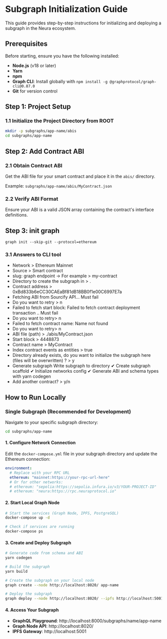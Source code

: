 # Subgraph Initialization Guide

This guide provides step-by-step instructions for initializing and deploying a subgraph in the Neura ecosystem.

## Prerequisites

Before starting, ensure you have the following installed:

- **Node.js** (v18 or later)
- **Yarn**
- **npm**
- **Graph CLI**: Install globally with `npm install -g @graphprotocol/graph-cli@0.87.0`
- **Git** for version control

## Step 1: Project Setup

### 1.1 Initialize the Project Directory from ROOT

```bash
mkdir -p subgraphs/app-name/abis
cd subgraphs/app-name
```

## Step 2: Add Contract ABI

### 2.1 Obtain Contract ABI

Get the ABI file for your smart contract and place it in the `abis/` directory.

Example: `subgraphs/app-name/abis/MyContract.json`

### 2.2 Verify ABI Format

Ensure your ABI is a valid JSON array containing the contract's interface definitions.

## Step 3: init graph

```
graph init --skip-git --protocol=ethereum
```

### 3.1 Answers to CLI tool

- Network > Ethereum Mainnet
- Source > Smart contract
- slug: graph endpoint -> For example > my-contract
- Directory to create the subgraph in > .
- Contract address > 0xBd833b6eCC30CAEaBf81dB18BB0f1e00C6997E7a
- Fetching ABI from Sourcify API... Must fail
- Do you want to retry > n
- Failed to fetch start block: Failed to fetch contract deployment transaction .. Must fail
- Do you want to retry> n
- Failed to fetch contract name: Name not found
- Do you want to retry> n
- ABI file (path) > ./abis/MyContract.json
- Start block > 4448873
- Contract name > MyContract
- Index contract events as entities > true
- Directory already exists, do you want to initialize the subgraph here (files will be overwritten) ? > y
- Generate subgraph
  Write subgraph to directory
  ✔ Create subgraph scaffold
  ✔ Initialize networks config
  ✔ Generate ABI and schema types with yarn codegen
- Add another contract? > y/n

## How to Run Locally

### Single Subgraph (Recommended for Development)

Navigate to your specific subgraph directory:

```bash
cd subgraphs/app-name
```

#### 1. Configure Network Connection

Edit the `docker-compose.yml` file in your subgraph directory and update the Ethereum connection:

```yaml
environment:
  # Replace with your RPC URL
  ethereum: "mainnet:https://your-rpc-url-here"
  # Or for other networks:
  # ethereum: "sepolia:https://sepolia.infura.io/v3/YOUR-PROJECT-ID"
  # ethereum: "neura:https://rpc.neuraprotocol.io"
```

#### 2. Start Local Graph Node

```bash
# Start the services (Graph Node, IPFS, PostgreSQL)
docker-compose up -d

# Check if services are running
docker-compose ps
```

#### 3. Create and Deploy Subgraph

```bash
# Generate code from schema and ABI
yarn codegen

# Build the subgraph
yarn build

# Create the subgraph on your local node
graph create --node http://localhost:8020/ app-name

# Deploy the subgraph
graph deploy --node http://localhost:8020/ --ipfs http://localhost:5001 app-name
```

#### 4. Access Your Subgraph

- **GraphQL Playground**: http://localhost:8000/subgraphs/name/app-name
- **Graph Node API**: http://localhost:8020/
- **IPFS Gateway**: http://localhost:5001
